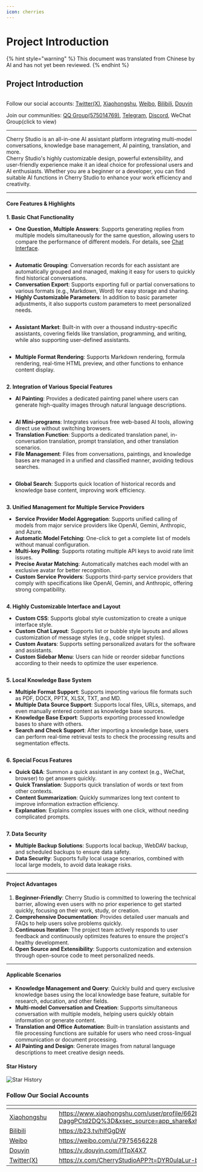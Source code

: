 ```yaml
---
icon: cherries
---
```


# Project Introduction

{% hint style="warning" %}
This document was translated from Chinese by AI and has not yet been reviewed.
{% endhint %}

## Project Introduction

<figure><img src=".gitbook/assets/docs-readme-banner1.png" alt=""><figcaption></figcaption></figure>

Follow our social accounts: [Twitter(X)](https://x.com/CherryStudioAPP), [Xiaohongshu](https://www.xiaohongshu.com/user/profile/662b6853000000000b031d9a), [Weibo](https://weibo.com/u/7975656228), [Bilibili](https://space.bilibili.com/3546657515898892), [Douyin](https://www.douyin.com/user/MS4wLjABAAAAmw9A54m5J0hHVMQY5eGrVJ-EHDoOS0hgJ6M1F9MN2Tn2V163A0xrC4_KVzfmQSxC)

Join our communities: [QQ Group(575014769)](https://qm.qq.com/q/lo0D4qVZKi), [Telegram](https://t.me/CherryStudioAI), [Discord](https://discord.gg/wez8HtpxqQ), WeChat Group(click to view)

***

Cherry Studio is an all-in-one AI assistant platform integrating multi-model conversations, knowledge base management, AI painting, translation, and more.\
Cherry Studio's highly customizable design, powerful extensibility, and user-friendly experience make it an ideal choice for professional users and AI enthusiasts. Whether you are a beginner or a developer, you can find suitable AI functions in Cherry Studio to enhance your work efficiency and creativity.

***

#### **Core Features & Highlights**

**1. Basic Chat Functionality**

* **One Question, Multiple Answers**: Supports generating replies from multiple models simultaneously for the same question, allowing users to compare the performance of different models. For details, see [Chat Interface](cherry-studio/preview/chat.md).

<figure><img src=".gitbook/assets/docs-readme-1%20(1).png" alt=""><figcaption></figcaption></figure>

* **Automatic Grouping**: Conversation records for each assistant are automatically grouped and managed, making it easy for users to quickly find historical conversations.
* **Conversation Export**: Supports exporting full or partial conversations to various formats (e.g., Markdown, Word) for easy storage and sharing.
* **Highly Customizable Parameters**: In addition to basic parameter adjustments, it also supports custom parameters to meet personalized needs.

<figure><img src=".gitbook/assets/docs-readme-2%20(2).png" alt=""><figcaption></figcaption></figure>

* **Assistant Market**: Built-in with over a thousand industry-specific assistants, covering fields like translation, programming, and writing, while also supporting user-defined assistants.

<figure><img src=".gitbook/assets/docs-readme-4.png" alt=""><figcaption></figcaption></figure>

* **Multiple Format Rendering**: Supports Markdown rendering, formula rendering, real-time HTML preview, and other functions to enhance content display.

<figure><img src=".gitbook/assets/docs-readme-3%20(1).png" alt=""><figcaption></figcaption></figure>

**2. Integration of Various Special Features**

* **AI Painting**: Provides a dedicated painting panel where users can generate high-quality images through natural language descriptions.

<figure><img src=".gitbook/assets/docs-readme-5.png" alt=""><figcaption></figcaption></figure>

* **AI Mini-programs**: Integrates various free web-based AI tools, allowing direct use without switching browsers.
* **Translation Function**: Supports a dedicated translation panel, in-conversation translation, prompt translation, and other translation scenarios.
* **File Management**: Files from conversations, paintings, and knowledge bases are managed in a unified and classified manner, avoiding tedious searches.

<figure><img src=".gitbook/assets/docs-readme-6.png" alt=""><figcaption></figcaption></figure>

* **Global Search**: Supports quick location of historical records and knowledge base content, improving work efficiency.

<figure><img src=".gitbook/assets/docs-readme-7.png" alt=""><figcaption></figcaption></figure>

**3. Unified Management for Multiple Service Providers**

* **Service Provider Model Aggregation**: Supports unified calling of models from major service providers like OpenAI, Gemini, Anthropic, and Azure.
* **Automatic Model Fetching**: One-click to get a complete list of models without manual configuration.
* **Multi-key Polling**: Supports rotating multiple API keys to avoid rate limit issues.
* **Precise Avatar Matching**: Automatically matches each model with an exclusive avatar for better recognition.
* **Custom Service Providers**: Supports third-party service providers that comply with specifications like OpenAI, Gemini, and Anthropic, offering strong compatibility.

<figure><img src=".gitbook/assets/docs-readme-8.png" alt=""><figcaption></figcaption></figure>

**4. Highly Customizable Interface and Layout**

* **Custom CSS**: Supports global style customization to create a unique interface style.
* **Custom Chat Layout**: Supports list or bubble style layouts and allows customization of message styles (e.g., code snippet styles).
* **Custom Avatars**: Supports setting personalized avatars for the software and assistants.
* **Custom Sidebar Menu**: Users can hide or reorder sidebar functions according to their needs to optimize the user experience.

<figure><img src=".gitbook/assets/docs-readme-9.png" alt=""><figcaption></figcaption></figure>

**5. Local Knowledge Base System**

* **Multiple Format Support**: Supports importing various file formats such as PDF, DOCX, PPTX, XLSX, TXT, and MD.
* **Multiple Data Source Support**: Supports local files, URLs, sitemaps, and even manually entered content as knowledge base sources.
* **Knowledge Base Export**: Supports exporting processed knowledge bases to share with others.
* **Search and Check Support**: After importing a knowledge base, users can perform real-time retrieval tests to check the processing results and segmentation effects.

<figure><img src=".gitbook/assets/docs-readme-10.png" alt=""><figcaption></figcaption></figure>

**6. Special Focus Features**

* **Quick Q\&A**: Summon a quick assistant in any context (e.g., WeChat, browser) to get answers quickly.
* **Quick Translation**: Supports quick translation of words or text from other contexts.
* **Content Summarization**: Quickly summarizes long text content to improve information extraction efficiency.
* **Explanation**: Explains complex issues with one click, without needing complicated prompts.

<figure><img src=".gitbook/assets/docs-readme-11.png" alt=""><figcaption></figcaption></figure>

**7. Data Security**

* **Multiple Backup Solutions**: Supports local backup, WebDAV backup, and scheduled backups to ensure data safety.
* **Data Security**: Supports fully local usage scenarios, combined with local large models, to avoid data leakage risks.

***

#### **Project Advantages**

1. **Beginner-Friendly**: Cherry Studio is committed to lowering the technical barrier, allowing even users with no prior experience to get started quickly, focusing on their work, study, or creation.
2. **Comprehensive Documentation**: Provides detailed user manuals and FAQs to help users solve problems quickly.
3. **Continuous Iteration**: The project team actively responds to user feedback and continuously optimizes features to ensure the project's healthy development.
4. **Open Source and Extensibility**: Supports customization and extension through open-source code to meet personalized needs.

***

#### **Applicable Scenarios**

* **Knowledge Management and Query**: Quickly build and query exclusive knowledge bases using the local knowledge base feature, suitable for research, education, and other fields.
* **Multi-model Conversation and Creation**: Supports simultaneous conversation with multiple models, helping users quickly obtain information or generate content.
* **Translation and Office Automation**: Built-in translation assistants and file processing functions are suitable for users who need cross-lingual communication or document processing.
* **AI Painting and Design**: Generate images from natural language descriptions to meet creative design needs.

#### Star History

![Star History](https://urlscan.io/liveshot/?width=1300\&height=620\&url=https://cherrystarhistory.ocool.online/)

### Follow Our Social Accounts

<table data-view="cards"><thead><tr><th></th><th data-hidden data-card-cover data-type="files"></th><th data-hidden data-card-target data-type="content-ref"></th></tr></thead><tbody><tr><td><a href="https://www.xiaohongshu.com/user/profile/662b6853000000000b031d9a?xsec_token=YB_1nKvlH4r5hPYVVbbsNHF8Y6n6AKlm5-DaggPCtd2DQ%3D&#x26;xsec_source=app_share&#x26;xhsshare=CopyLink&#x26;appuid=662b6853000000000b031d9a&#x26;apptime=1738627324&#x26;share_id=ace5db41b5954fab8d98a2a7865a62bc&#x26;share_channel=copy_link">Xiaohongshu</a></td><td></td><td><a href="https://www.xiaohongshu.com/user/profile/662b6853000000000b031d9a?xsec_token=YB_1nKvlH4r5hPYVVbbsNHF8Y6n6AKlm5-DaggPCtd2DQ%3D&#x26;xsec_source=app_share&#x26;xhsshare=CopyLink&#x26;appuid=662b6853000000000b031d9a&#x26;apptime=1738627324&#x26;share_id=ace5db41b5954fab8d98a2a7865a62bc&#x26;share_channel=copy_link">https://www.xiaohongshu.com/user/profile/662b6853000000000b031d9a?xsec_token=YB_1nKvlH4r5hPYVVbbsNHF8Y6n6AKlm5-DaggPCtd2DQ%3D&#x26;xsec_source=app_share&#x26;xhsshare=CopyLink&#x26;appuid=662b6853000000000b031d9a&#x26;apptime=1738627324&#x26;share_id=ace5db41b5954fab8d98a2a7865a62bc&#x26;share_channel=copy_link</a></td></tr><tr><td><a href="https://b23.tv/hIfGgDW">Bilibili</a></td><td></td><td><a href="https://b23.tv/hIfGgDW">https://b23.tv/hIfGgDW</a></td></tr><tr><td><a href="https://weibo.com/u/7975656228">Weibo</a></td><td></td><td><a href="https://weibo.com/u/7975656228">https://weibo.com/u/7975656228</a></td></tr><tr><td><a href="https://v.douyin.com/ifTpX4X7">Douyin</a></td><td></td><td><a href="https://v.douyin.com/ifTpX4X7">https://v.douyin.com/ifTpX4X7</a></td></tr><tr><td><a href="https://x.com/CherryStudioAPP?t=DYR0ulaLur-bO4Us3bG79A&#x26;s=05">Twitter(X)</a></td><td></td><td><a href="https://x.com/CherryStudioAPP?t=DYR0ulaLur-bO4Us3bG79A&#x26;s=05">https://x.com/CherryStudioAPP?t=DYR0ulaLur-bO4Us3bG79A&#x26;s=05</a></td></tr></tbody></table>
